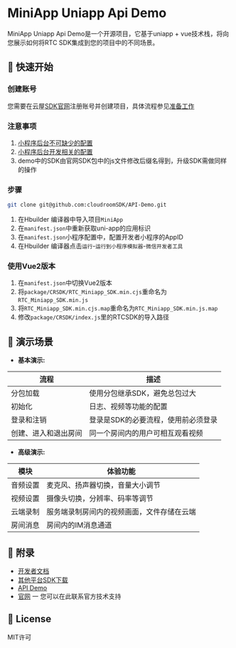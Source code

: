 # MiniApp Uniapp Api Demo

MiniApp Uniapp Api Demo是一个开源项目，它基于uniapp + vue技术栈，将向您展示如何将RTC SDK集成到您的项目中的不同场景。

## 🚀 快速开始

### 创建账号

您需要在云屋[SDK官网](https://sdk.cloudroom.com/)注册账号并创建项目，具体流程参见[准备工作](https://docs.cloudroom.com/sdk/document/fastIntegration/beforeDevelop?platform=miniprogram)

### 注意事项
1. [小程序后台不可缺少的配置](https://docs.cloudroom.com/sdk/document/fastIntegration/beforeDevelop?platform=miniprogram#doc_6)
2. [小程序后台开发相关的配置](https://docs.cloudroom.com/sdk/document/fastIntegration/wxconfig?platform=miniprogram)
3. demo中的SDK由官网SDK包中的js文件修改后缀名得到，升级SDK需做同样的操作

### 步骤

```bash
git clone git@github.com:cloudroomSDK/API-Demo.git
```
1. 在Hbuilder 编译器中导入项目`MiniApp`
2. 在`manifest.json`中重新获取uni-app的应用标识
3. 在`manifest.json`小程序配置中，配置开发者小程序的AppID
4. 在Hbuilder 编译器点击`运行`-`运行到小程序模拟器`-`微信开发者工具`

### 使用Vue2版本
1. 在`manifest.json`中切换Vue2版本
2. 将`package/CRSDK/RTC_Miniapp_SDK.min.cjs`重命名为`RTC_Miniapp_SDK.min.js`
3. 将`RTC_Miniapp_SDK.min.cjs.map`重命名为`RTC_Miniapp_SDK.min.js.map`
4. 修改`package/CRSDK/index.js`里的RTCSDK的导入路径

## 📖 演示场景

- **基本演示:**

| 流程 | 描述  | 
|----- | -------- | 
| 分包加载 | 使用分包继承SDK，避免总包过大 |
| 初始化 | 日志、视频等功能的配置  |
| 登录和注销 | 登录是SDK的必要流程，使用前必须登录  |
| 创建、进入和退出房间 | 同一个房间内的用户可相互观看视频  |

- **高级演示:**

| 模块 | 体验功能  | 
|----- | -------- | 
| 音频设置 | 麦克风、扬声器切换，音量大小调节 |
| 视频设置 | 摄像头切换，分辨率、码率等调节  |
| 云端录制 | 服务端录制房间内的视频画面，文件存储在云端   |
| 房间消息 | 房间内的IM消息通道  |

## 🔖 附录

- [开发者文档](https://docs.cloudroom.com/sdk/document/intro/ProductSummary?platform=miniprogram)
- [其他平台SDK下载](https://sdk.cloudroom.com/pages/download#sdk)
- [API Demo](https://github.com/cloudroomSDK/API-Demo)
- [官网](https://sdk.cloudroom.com) 一 您可以在此联系官方技术支持

## 📄 License

MIT许可